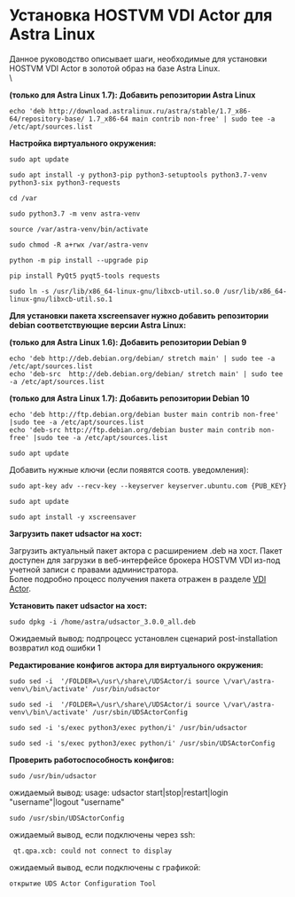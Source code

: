 # Установка HOSTVM  VDI Actor для Astra Linux

Данное руководство описывает шаги, необходимые для установки HOSTVM VDI Actor в золотой образ на базе Astra Linux.\
\


**(только для Astra Linux 1.7): Добавить репозитории Astra Linux**

```
echo 'deb http://download.astralinux.ru/astra/stable/1.7_x86-64/repository-base/ 1.7_x86-64 main contrib non-free' | sudo tee -a /etc/apt/sources.list
```

**Настройка виртуального окружения:**

```
sudo apt update
```

```
sudo apt install -y python3-pip python3-setuptools python3.7-venv python3-six python3-requests 
```

```
cd /var
```

```
sudo python3.7 -m venv astra-venv
```

```
source /var/astra-venv/bin/activate
```

```
sudo chmod -R a+rwx /var/astra-venv
```

```
python -m pip install --upgrade pip
```

```
pip install PyQt5 pyqt5-tools requests
```

```
sudo ln -s /usr/lib/x86_64-linux-gnu/libxcb-util.so.0 /usr/lib/x86_64-linux-gnu/libxcb-util.so.1
```

**Для установки пакета xscreensaver нужно добавить репозитории debian соответствующие версии Astra Linux:**

**(только для Astra Linux 1.6): Добавить репозитории Debian 9**

```
echo 'deb http://deb.debian.org/debian/ stretch main' | sudo tee -a /etc/apt/sources.list
echo 'deb-src  http://deb.debian.org/debian/ stretch main' | sudo tee -a /etc/apt/sources.list	
```

**(только для Astra Linux 1.7): Добавить репозитории Debian 10**

```
echo 'deb http://ftp.debian.org/debian buster main contrib non-free' |sudo tee -a /etc/apt/sources.list
echo 'deb-src http://ftp.debian.org/debian buster main contrib non-free' |sudo tee -a /etc/apt/sources.list
```

```
sudo apt update 
```

Добавить нужные ключи (если появятся соотв. уведомления):

```
sudo apt-key adv --recv-key --keyserver keyserver.ubuntu.com {PUB_KEY}
```

```
sudo apt update 
```

```
sudo apt install -y xscreensaver			
```

**Загрузить пакет udsactor на хост:**

Загрузить актуальный пакет актора с расширением .deb на хост. Пакет доступен для загрузки в веб-интерфейсе брокера HOSTVM VDI из-под учетной записи с правами администратора. \
Более подробно процесс получения пакета отражен в разделе [VDI Actor](https://kb.pvhostvm.ru/hostvm-vdi/hostvm-vdi-admin-guide/hostvm-vdi-base-image-preparation).

**Установить пакет udsactor на хост:**

```
sudo dpkg -i /home/astra/udsactor_3.0.0_all.deb
```

Ожидаемый вывод: подпроцесс установлен сценарий post-installation возвратил код ошибки 1

**Редактирование конфигов актора для виртуального окружения:**

```
sudo sed -i  '/FOLDER=\/usr\/share\/UDSActor/i source \/var\/astra-venv\/bin\/activate' /usr/bin/udsactor
```

```
sudo sed -i  '/FOLDER=\/usr\/share\/UDSActor/i source \/var\/astra-venv\/bin\/activate' /usr/sbin/UDSActorConfig
```

```
sudo sed -i 's/exec python3/exec python/i' /usr/bin/udsactor	
```

```
sudo sed -i 's/exec python3/exec python/i' /usr/sbin/UDSActorConfig	
```

**Проверить работоспособность конфигов:**

```
sudo /usr/bin/udsactor 
```

ожидаемый вывод: usage: udsactor start|stop|restart|login "username"|logout "username"

```
sudo /usr/sbin/UDSActorConfig	
```

ожидаемый вывод, если подключены через ssh:

```
 qt.qpa.xcb: could not connect to display
```

ожидаемый вывод, если подключены с графикой:

```
открытие UDS Actor Configuration Tool
```
